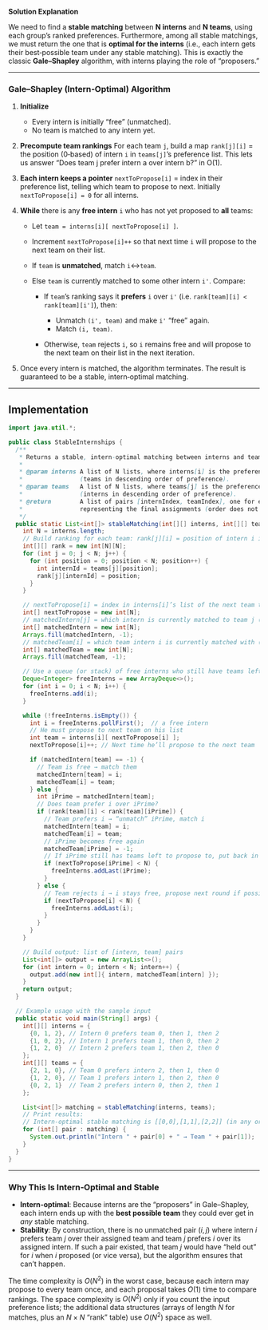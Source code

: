 **Solution Explanation**

We need to find a **stable matching** between **N interns** and **N teams**, using each group’s ranked preferences. Furthermore, among all stable matchings, we must return the one that is **optimal for the interns** (i.e., each intern gets their best‐possible team under any stable matching). This is exactly the classic **Gale–Shapley** algorithm, with interns playing the role of “proposers.”

---

### Gale–Shapley (Intern‐Optimal) Algorithm

1. **Initialize**

   * Every intern is initially “free” (unmatched).
   * No team is matched to any intern yet.

2. **Precompute team rankings**
   For each team `j`, build a map `rank[j][i]` = the position (0‐based) of intern `i` in `teams[j]`’s preference list. This lets us answer “Does team j prefer intern a over intern b?” in O(1).

3. **Each intern keeps a pointer** `nextToPropose[i]` = index in their preference list, telling which team to propose to next. Initially `nextToPropose[i] = 0` for all interns.

4. **While** there is any **free intern** `i` who has not yet proposed to **all** teams:

   * Let `team = interns[i][ nextToPropose[i] ]`.
   * Increment `nextToPropose[i]++` so that next time `i` will propose to the next team on their list.
   * If `team` is **unmatched**, match `i`↔`team`.
   * Else `team` is currently matched to some other intern `i'`. Compare:

     * If `team`’s ranking says it **prefers** `i` over `i'` (i.e. `rank[team][i] < rank[team][i']`), then:

       * Unmatch `(i', team)` and make `i'` “free” again.
       * Match `(i, team)`.
     * Otherwise, `team` rejects `i`, so `i` remains free and will propose to the next team on their list in the next iteration.

5. Once every intern is matched, the algorithm terminates. The result is guaranteed to be a stable, intern‐optimal matching.

---

## Implementation

```java
import java.util.*;

public class StableInternships {
  /**
   * Returns a stable, intern-optimal matching between interns and teams.
   *
   * @param interns A list of N lists, where interns[i] is the preference list of intern i
   *                (teams in descending order of preference).
   * @param teams   A list of N lists, where teams[j] is the preference list of team j
   *                (interns in descending order of preference).
   * @return        A list of pairs [internIndex, teamIndex], one for each intern,
   *                representing the final assignments (order does not matter).
   */
  public static List<int[]> stableMatching(int[][] interns, int[][] teams) {
    int N = interns.length;
    // Build ranking for each team: rank[j][i] = position of intern i in teams[j]’s list
    int[][] rank = new int[N][N];
    for (int j = 0; j < N; j++) {
      for (int position = 0; position < N; position++) {
        int internId = teams[j][position];
        rank[j][internId] = position;
      }
    }

    // nextToPropose[i] = index in interns[i]’s list of the next team to propose to
    int[] nextToPropose = new int[N];
    // matchedIntern[j] = which intern is currently matched to team j (–1 if none)
    int[] matchedIntern = new int[N];
    Arrays.fill(matchedIntern, -1);
    // matchedTeam[i] = which team intern i is currently matched with (–1 if free)
    int[] matchedTeam = new int[N];
    Arrays.fill(matchedTeam, -1);

    // Use a queue (or stack) of free interns who still have teams left to propose to
    Deque<Integer> freeInterns = new ArrayDeque<>();
    for (int i = 0; i < N; i++) {
      freeInterns.add(i);
    }

    while (!freeInterns.isEmpty()) {
      int i = freeInterns.pollFirst();  // a free intern
      // He must propose to next team on his list
      int team = interns[i][ nextToPropose[i] ];
      nextToPropose[i]++; // Next time he’ll propose to the next team

      if (matchedIntern[team] == -1) {
        // Team is free → match them
        matchedIntern[team] = i;
        matchedTeam[i] = team;
      } else {
        int iPrime = matchedIntern[team];
        // Does team prefer i over iPrime?
        if (rank[team][i] < rank[team][iPrime]) {
          // Team prefers i → “unmatch” iPrime, match i
          matchedIntern[team] = i;
          matchedTeam[i] = team;
          // iPrime becomes free again
          matchedTeam[iPrime] = -1;
          // If iPrime still has teams left to propose to, put back in queue
          if (nextToPropose[iPrime] < N) {
            freeInterns.addLast(iPrime);
          }
        } else {
          // Team rejects i → i stays free, propose next round if possible
          if (nextToPropose[i] < N) {
            freeInterns.addLast(i);
          }
        }
      }
    }

    // Build output: list of [intern, team] pairs
    List<int[]> output = new ArrayList<>();
    for (int intern = 0; intern < N; intern++) {
      output.add(new int[]{ intern, matchedTeam[intern] });
    }
    return output;
  }

  // Example usage with the sample input
  public static void main(String[] args) {
    int[][] interns = {
      {0, 1, 2}, // Intern 0 prefers team 0, then 1, then 2
      {1, 0, 2}, // Intern 1 prefers team 1, then 0, then 2
      {1, 2, 0}  // Intern 2 prefers team 1, then 2, then 0
    };
    int[][] teams = {
      {2, 1, 0}, // Team 0 prefers intern 2, then 1, then 0
      {1, 2, 0}, // Team 1 prefers intern 1, then 2, then 0
      {0, 2, 1}  // Team 2 prefers intern 0, then 2, then 1
    };

    List<int[]> matching = stableMatching(interns, teams);
    // Print results:
    // Intern-optimal stable matching is [[0,0],[1,1],[2,2]] (in any order)
    for (int[] pair : matching) {
      System.out.println("Intern " + pair[0] + " → Team " + pair[1]);
    }
  }
}
```

---

### Why This Is Intern‐Optimal and Stable

* **Intern‐optimal**: Because interns are the “proposers” in Gale–Shapley, each intern ends up with the **best possible team** they could ever get in *any* stable matching.
* **Stability**: By construction, there is no unmatched pair $(i, j)$ where intern *i* prefers team *j* over their assigned team and team *j* prefers *i* over its assigned intern. If such a pair existed, that team *j* would have “held out” for *i* when *i* proposed (or vice versa), but the algorithm ensures that can’t happen.

The time complexity is $O(N^2)$ in the worst case, because each intern may propose to every team once, and each proposal takes $O(1)$ time to compare rankings. The space complexity is $O(N^2)$ only if you count the input preference lists; the additional data structures (arrays of length $N$ for matches, plus an $N \times N$ “rank” table) use $O(N^2)$ space as well.
